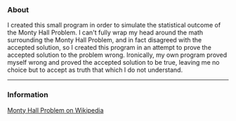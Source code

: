 ### About
I created this small program in order to simulate the statistical outcome of the Monty Hall Problem. I can't fully wrap my head around the math surrounding the Monty Hall Problem, and in fact disagreed with the accepted solution, so I created this program in an attempt to prove the accepted solution to the problem wrong. Ironically, my own program proved myself wrong and proved the accepted solution to be true, leaving me no choice but to accept as truth that which I do not understand.

---
### Information

[Monty Hall Problem on Wikipedia](https://en.wikipedia.org/wiki/Monty_Hall_problem)
